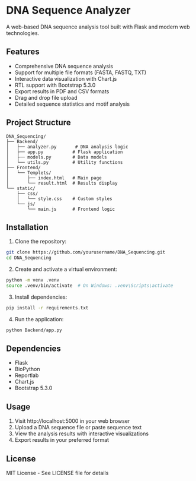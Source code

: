 # DNA Sequence Analyzer

A web-based DNA sequence analysis tool built with Flask and modern web technologies.

## Features

- Comprehensive DNA sequence analysis
- Support for multiple file formats (FASTA, FASTQ, TXT)
- Interactive data visualization with Chart.js
- RTL support with Bootstrap 5.3.0
- Export results in PDF and CSV formats
- Drag and drop file upload
- Detailed sequence statistics and motif analysis

## Project Structure

```
DNA_Sequencing/
├── Backend/
│   ├── analyzer.py       # DNA analysis logic
│   ├── app.py           # Flask application
│   ├── models.py        # Data models
│   └── utils.py         # Utility functions
├── Frontend/
│   └── Templets/
│       ├── index.html   # Main page
│       └── result.html  # Results display
└── static/
    ├── css/
    │   └── style.css    # Custom styles
    └── js/
        └── main.js      # Frontend logic
```

## Installation

1. Clone the repository:

```bash
git clone https://github.com/yourusername/DNA_Sequencing.git
cd DNA_Sequencing
```

2. Create and activate a virtual environment:

```bash
python -m venv .venv
source .venv/bin/activate  # On Windows: .venv\Scripts\activate
```

3. Install dependencies:

```bash
pip install -r requirements.txt
```

4. Run the application:

```bash
python Backend/app.py
```

## Dependencies

- Flask
- BioPython
- Reportlab
- Chart.js
- Bootstrap 5.3.0

## Usage

1. Visit http://localhost:5000 in your web browser
2. Upload a DNA sequence file or paste sequence text
3. View the analysis results with interactive visualizations
4. Export results in your preferred format

## License

MIT License - See LICENSE file for details

